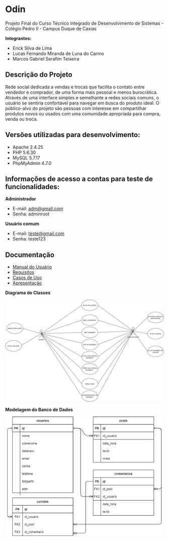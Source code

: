 # Odin

Projeto Final do Curso Técnico Integrado de Desenvolvimento de Sistemas - Colégio Pedro II - Campus Duque de Caxias

**Integrantes:**
 - Erick Silva de Lima
 - Lucas Fernando Miranda de Luna do Carmo
 - Marcos Gabriel Serafim Teixeira

## Descrição do Projeto

Rede social dedicada a vendas e trocas que facilita o contato entre vendedor e comprador, de uma forma mais pessoal e menos burocrática.
Através de uma interface simples e semelhante a redes sociais comuns, o usuário se sentiria confortável para navegar em busca do produto ideal.
O público-alvo do projeto são pessoas com interesse em compartilhar produtos novos ou usados com uma comunidade apropriada para compra, venda ou troca.

## Versões utilizadas para desenvolvimento:

 - Apache 2.4.25
 - PHP 5.6.30
 - MySQL 5.7.17
 - PhpMyAdmin 4.7.0

## Informações de acesso a contas para teste de funcionalidades:

**Administrador**

 - E-mail: adm@gmail.com
 - Senha: adminroot

**Usuário comum**

 - E-mail: teste@gmail.com
 - Senha: teste123

## Documentação

- [Manual do Usuário](manual.md)
- [Requisitos](requisitos.md)
- [Casos de Uso](casos-de-uso.md)
- [Apresentação](Apresentação-Odin.pdf)

**Diagrama de Classes**

![Diagrama de Classes](diagrama-de-casos-de-uso.png)

**Modelagem do Banco de Dados**

![Diagrama de Banco de Dados](DBD_Odin.png)
